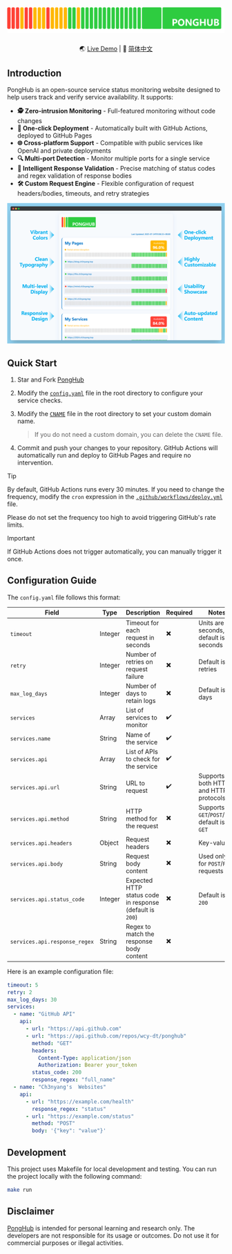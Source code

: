 <div align="center">

# [![PongHub](static/band.png)](https://health.ch3nyang.top)

🌏 [Live Demo](https://health.ch3nyang.top) | 📖 [简体中文](README_CN.md)

</div>

## Introduction

PongHub is an open-source service status monitoring website designed to help users track and verify service availability. It supports:

- **🕵️ Zero-intrusion Monitoring** - Full-featured monitoring without code changes
- **🚀 One-click Deployment** - Automatically built with GitHub Actions, deployed to GitHub Pages
- **🌐 Cross-platform Support** - Compatible with public services like OpenAI and private deployments
- **🔍 Multi-port Detection** - Monitor multiple ports for a single service
- **🤖 Intelligent Response Validation** - Precise matching of status codes and regex validation of response bodies
- **🛠️ Custom Request Engine** - Flexible configuration of request headers/bodies, timeouts, and retry strategies

![Browser Screenshot](static/browser.png)

## Quick Start

1. Star and Fork [PongHub](https://github.com/WCY-dt/ponghub)

2. Modify the [`config.yaml`](config.yaml) file in the root directory to configure your service checks.

3. Modify the [`CNAME`](CNAME) file in the root directory to set your custom domain name.
   
   > If you do not need a custom domain, you can delete the `CNAME` file.

4. Commit and push your changes to your repository. GitHub Actions will automatically run and deploy to GitHub Pages and require no intervention.

> [!TIP]
> By default, GitHub Actions runs every 30 minutes. If you need to change the frequency, modify the `cron` expression in the [`.github/workflows/deploy.yml`](.github/workflows/deploy.yml) file.
> 
> Please do not set the frequency too high to avoid triggering GitHub's rate limits.

> [!IMPORTANT]
> If GitHub Actions does not trigger automatically, you can manually trigger it once.

## Configuration Guide

The `config.yaml` file follows this format:

| Field                         | Type    | Description                                              | Required | Notes                                         |
|-------------------------------|---------|----------------------------------------------------------|----------|-----------------------------------------------|
| `timeout`                     | Integer | Timeout for each request in seconds                      | ✖️       | Units are seconds, default is 5 seconds       |
| `retry`                       | Integer | Number of retries on request failure                     | ✖️       | Default is 2 retries                          |
| `max_log_days`                | Integer | Number of days to retain logs                            | ✖️       | Default is 30 days                            |
| `services`                    | Array   | List of services to monitor                              | ✔️       |                                               |
| `services.name`               | String  | Name of the service                                      | ✔️       |                                               |
| `services.api`                | Array   | List of APIs to check for the service                    | ✔️       |                                               |                                               |
| `services.api.url`            | String  | URL to request                                           | ✔️       | Supports both HTTP and HTTPS protocols        |
| `services.api.method`         | String  | HTTP method for the request                              | ✖️       | Supports `GET`/`POST`/`PUT`, default is `GET` |
| `services.api.headers`        | Object  | Request headers                                          | ✖️       | Key-value                                     |
| `services.api.body`           | String  | Request body content                                     | ✖️       | Used only for `POST`/`PUT` requests           |
| `services.api.status_code`    | Integer | Expected HTTP status code in response (default is `200`) | ✖️       | Default is `200`                              |
| `services.api.response_regex` | String  | Regex to match the response body content                 | ✖️       |                                               |

Here is an example configuration file:

```yaml
timeout: 5
retry: 2
max_log_days: 30
services:
  - name: "GitHub API"
    api:
      - url: "https://api.github.com"
      - url: "https://api.github.com/repos/wcy-dt/ponghub"
        method: "GET"
        headers:
          Content-Type: application/json
          Authorization: Bearer your_token
        status_code: 200
        response_regex: "full_name"
  - name: "Ch3nyang's  Websites"
    api:
      - url: "https://example.com/health"
        response_regex: "status"
      - url: "https://example.com/status"
        method: "POST"
        body: '{"key": "value"}'
```

## Development

This project uses Makefile for local development and testing. You can run the project locally with the following command:

```bash
make run
```

## Disclaimer

[PongHub](https://github.com/WCY-dt/ponghub) is intended for personal learning and research only. The developers are not responsible for its usage or outcomes. Do not use it for commercial purposes or illegal activities.

